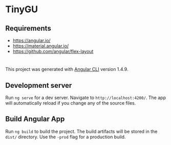 # TinyGU

## Requirements
- https://angular.io/
- https://material.angular.io/
- https://github.com/angular/flex-layout

#

This project was generated with [Angular CLI](https://github.com/angular/angular-cli) version 1.4.9.

## Development server

Run `ng serve` for a dev server. Navigate to `http://localhost:4200/`. The app will automatically reload if you change any of the source files.

## Build Angular App

Run `ng build` to build the project. The build artifacts will be stored in the `dist/` directory. Use the `-prod` flag for a production build.
